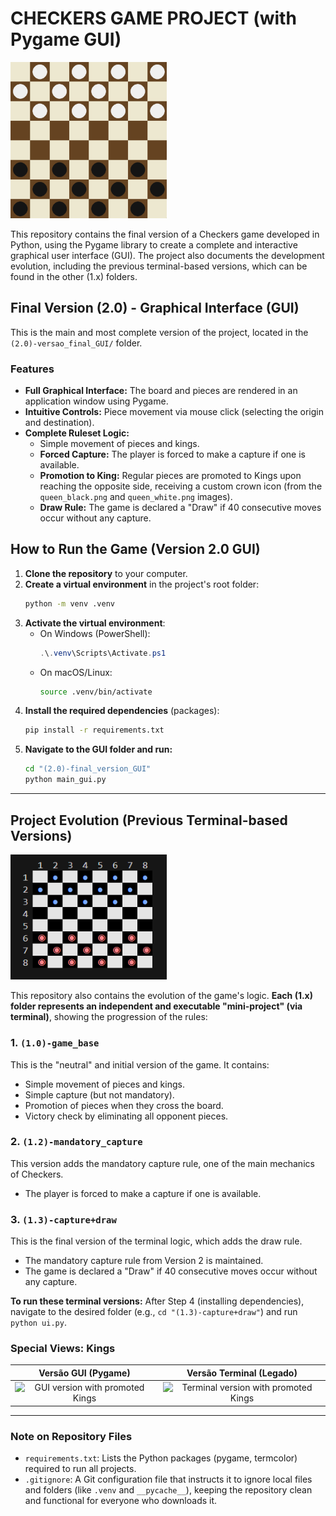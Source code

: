 # CHECKERS GAME PROJECT (with Pygame GUI)

<img src="assets/GUI_board.png" alt="Screenshot of the Pygame GUI version" width="250px"/>

This repository contains the final version of a Checkers game developed in Python, using the Pygame library to create a complete and interactive graphical user interface (GUI).
The project also documents the development evolution, including the previous terminal-based versions, which can be found in the other (1.x) folders.

## Final Version (2.0) - Graphical Interface (GUI)

This is the main and most complete version of the project, located in the `(2.0)-versao_final_GUI/` folder.

### Features

* **Full Graphical Interface:** The board and pieces are rendered in an application window using Pygame.
* **Intuitive Controls:** Piece movement via mouse click (selecting the origin and destination).
* **Complete Ruleset Logic:**
    * Simple movement of pieces and kings.
    * **Forced Capture:** The player is forced to make a capture if one is available.
    * **Promotion to King:** Regular pieces are promoted to Kings upon reaching the opposite side, receiving a custom crown icon (from the `queen_black.png` and `queen_white.png` images).
    * **Draw Rule:** The game is declared a "Draw" if 40 consecutive moves occur without any capture.

## How to Run the Game (Version 2.0 GUI)

1.  **Clone the repository** to your computer.
2.  **Create a virtual environment** in the project's root folder:
    ```bash
    python -m venv .venv
    ```
3.  **Activate the virtual environment**:
    * On Windows (PowerShell):
        ```powershell
        .\.venv\Scripts\Activate.ps1
        ```
    * On macOS/Linux:
        ```bash
        source .venv/bin/activate
        ```
4.  **Install the required dependencies** (packages):
    ```bash
    pip install -r requirements.txt
    ```
5.  **Navigate to the GUI folder and run:**
    ```bash
    cd "(2.0)-final_version_GUI"
    python main_gui.py
    ```

---

## Project Evolution (Previous Terminal-based Versions)

<img src="assets/terminal_board.png" alt="Screenshot of the Pygame GUI version" width="250px"/>

This repository also contains the evolution of the game's logic. **Each (1.x) folder represents an independent and executable "mini-project" (via terminal)**, showing the progression of the rules:

### 1. `(1.0)-game_base`
This is the "neutral" and initial version of the game. It contains:
* Simple movement of pieces and kings.
* Simple capture (but not mandatory).
* Promotion of pieces when they cross the board.
* Victory check by eliminating all opponent pieces.

### 2. `(1.2)-mandatory_capture`
This version adds the mandatory capture rule, one of the main mechanics of Checkers.
* The player is forced to make a capture if one is available.

### 3. `(1.3)-capture+draw`
This is the final version of the terminal logic, which adds the draw rule.
* The mandatory capture rule from Version 2 is maintained.
* The game is declared a "Draw" if 40 consecutive moves occur without any capture.

**To run these terminal versions:** After Step 4 (installing dependencies), navigate to the desired folder (e.g., `cd "(1.3)-capture+draw"`) and run `python ui.py`.

### Special Views: Kings

| Versão GUI (Pygame) | Versão Terminal (Legado) |
| :---: | :---: |
| <img src="assets/gui_dama_screenshot.png" alt="GUI version with promoted Kings" width="250px" height="250px"/> | <img src="assets/terminal_dama_screenshot.png" alt="Terminal version with promoted Kings" width="250px" height="250px"/> |

---

### Note on Repository Files

* `requirements.txt`: Lists the Python packages (pygame, termcolor) required to run all projects.
* `.gitignore`: A Git configuration file that instructs it to ignore local files and folders (like `.venv` and `__pycache__`), keeping the repository clean and functional for everyone who downloads it.